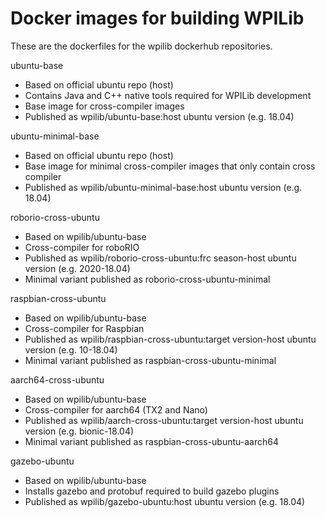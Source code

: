 Docker images for building WPILib
=================================

These are the dockerfiles for the wpilib dockerhub repositories.

ubuntu-base
 - Based on official ubuntu repo (host)
 - Contains Java and C++ native tools required for WPILib development
 - Base image for cross-compiler images
 - Published as wpilib/ubuntu-base:host ubuntu version (e.g. 18.04)

ubuntu-minimal-base
 - Based on official ubuntu repo (host)
 - Base image for minimal cross-compiler images that only contain cross compiler
 - Published as wpilib/ubuntu-minimal-base:host ubuntu version (e.g. 18.04)

roborio-cross-ubuntu
 - Based on wpilib/ubuntu-base
 - Cross-compiler for roboRIO
 - Published as wpilib/roborio-cross-ubuntu:frc season-host ubuntu version
   (e.g. 2020-18.04)
 - Minimal variant published as roborio-cross-ubuntu-minimal

raspbian-cross-ubuntu
 - Based on wpilib/ubuntu-base
 - Cross-compiler for Raspbian
 - Published as wpilib/raspbian-cross-ubuntu:target version-host ubuntu version
   (e.g. 10-18.04)
 - Minimal variant published as raspbian-cross-ubuntu-minimal

aarch64-cross-ubuntu
 - Based on wpilib/ubuntu-base
 - Cross-compiler for aarch64 (TX2 and Nano)
 - Published as wpilib/aarch-cross-ubuntu:target version-host ubuntu version
   (e.g. bionic-18.04)
 - Minimal variant published as raspbian-cross-ubuntu-aarch64

gazebo-ubuntu
 - Based on wpilib/ubuntu-base
 - Installs gazebo and protobuf required to build gazebo plugins
 - Published as wpilib/gazebo-ubuntu:host ubuntu version (e.g. 18.04)
